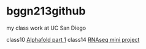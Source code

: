 # bggn213github
my class work at UC San Diego

class10 [Alphafold part 1](https://github.com/Bwegeng/bggn213github/blob/main/class10.pdf)
class14 [RNAseq mini project](https://github.com/Bwegeng/bggn213github/blob/main/class14.pdf)
 
